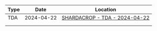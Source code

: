 | Type | Date       | Location                                                                      |
| ---- | ---------- | ----------------------------------------------------------------------------- |
| TDA  | 2024-04-22 | [SHARDACROP - TDA - 2024-04-22](tda/SHARDACROP%20-%20TDA%20-%202024-04-22.md) |
|      |            |                                                                               |
|      |            |                                                                               |
